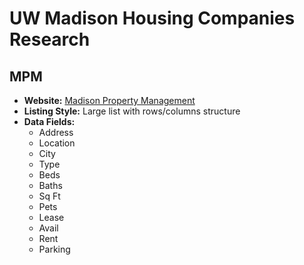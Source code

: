 # UW Madison Housing Companies Research

## MPM
- **Website:** [Madison Property Management](https://www.madisonproperty.com/)
- **Listing Style:** Large list with rows/columns structure
- **Data Fields:**
  - Address
  - Location
  - City
  - Type
  - Beds
  - Baths
  - Sq Ft
  - Pets
  - Lease
  - Avail
  - Rent
  - Parking